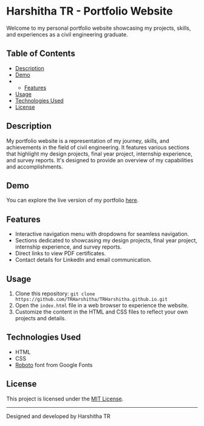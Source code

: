 # Harshitha TR - Portfolio Website

Welcome to my personal portfolio website showcasing my projects, skills, and experiences as a civil engineering graduate.

## Table of Contents

- [Description](#description)
- [Demo](#demo)
- - [Features](#features)
- [Usage](#usage)
- [Technologies Used](#technologies-used)
- [License](#license)

## Description

My portfolio website is a representation of my journey, skills, and achievements in the field of civil engineering. It features various sections that highlight my design projects, final year project, internship experience, and survey reports. It's designed to provide an overview of my capabilities and accomplishments.

## Demo

You can explore the live version of my portfolio [here](https://trharshitha.github.io).

## Features

- Interactive navigation menu with dropdowns for seamless navigation.
- Sections dedicated to showcasing my design projects, final year project, internship experience, and survey reports.
- Direct links to view PDF certificates.
- Contact details for LinkedIn and email communication.

## Usage

1. Clone this repository: `git clone https://github.com/TRHarshitha/TRHarshitha.github.io.git`
2. Open the `index.html` file in a web browser to experience the website.
3. Customize the content in the HTML and CSS files to reflect your own projects and details.

## Technologies Used

- HTML
- CSS
- [Roboto](https://fonts.google.com/specimen/Roboto) font from Google Fonts

## License

This project is licensed under the [MIT License](LICENSE).

---

Designed and developed by Harshitha TR
